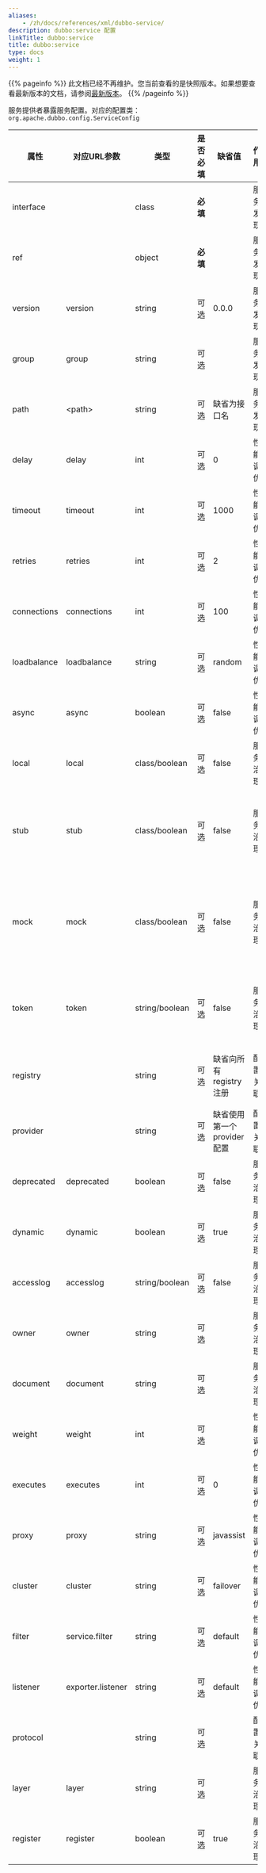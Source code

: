 ```yaml
---
aliases:
    - /zh/docs/references/xml/dubbo-service/
description: dubbo:service 配置
linkTitle: dubbo:service
title: dubbo:service
type: docs
weight: 1
---
```



{{% pageinfo %}} 此文档已经不再维护。您当前查看的是快照版本。如果想要查看最新版本的文档，请参阅[最新版本](/zh-cn/docs3-v2/java-sdk/reference-manual/config/properties/#service)。
{{% /pageinfo %}}

服务提供者暴露服务配置。对应的配置类：`org.apache.dubbo.config.ServiceConfig`

|  属性 |  对应URL参数 |  类型 |  是否必填 |  缺省值 |  作用 |  描述 |  兼容性 |
| --- | --- | ---- | --- | --- | --- | --- | --- |
| interface | | class | <b>必填</b> | | 服务发现 | 服务接口名 | 1.0.0以上版本 |
| ref | | object | <b>必填</b> | | 服务发现 | 服务对象实现引用 | 1.0.0以上版本 |
| version | version | string | 可选 | 0.0.0 | 服务发现 | 服务版本，建议使用两位数字版本，如：1.0，通常在接口不兼容时版本号才需要升级 | 1.0.0以上版本 |
| group | group | string | 可选 | | 服务发现 | 服务分组，当一个接口有多个实现，可以用分组区分 | 1.0.7以上版本 |
| path | &lt;path&gt; | string | 可选 | 缺省为接口名 | 服务发现 | 服务路径 (注意：1.0不支持自定义路径，总是使用接口名，如果有1.0调2.0，配置服务路径可能不兼容) | 1.0.12以上版本 |
| delay | delay | int | 可选 | 0 | 性能调优 | 延迟注册服务时间(毫秒) ，设为-1时，表示延迟到Spring容器初始化完成时暴露服务 | 1.0.14以上版本 |
| timeout | timeout | int | 可选 | 1000 | 性能调优 | 远程服务调用超时时间(毫秒) | 2.0.0以上版本 |
| retries | retries | int | 可选 | 2 | 性能调优 | 远程服务调用重试次数，不包括第一次调用，不需要重试请设为0 | 2.0.0以上版本 |
| connections | connections | int | 可选 | 100 | 性能调优 | 对每个提供者的最大连接数，rmi、http、hessian等短连接协议表示限制连接数，dubbo等长连接协表示建立的长连接个数 | 2.0.0以上版本 |
| loadbalance | loadbalance | string | 可选 | random | 性能调优 | 负载均衡策略，可选值：random,roundrobin,leastactive，分别表示：随机，轮询，最少活跃调用 | 2.0.0以上版本 |
| async | async | boolean | 可选 | false | 性能调优 | 是否缺省异步执行，不可靠异步，只是忽略返回值，不阻塞执行线程 | 2.0.0以上版本 |
| local | local | class/boolean | 可选 | false | 服务治理 | 设为true，表示使用缺省代理类名，即：接口名 + Local后缀，已废弃，请使用stub| 2.0.0以上版本 |
| stub | stub | class/boolean | 可选 | false | 服务治理 | 设为true，表示使用缺省代理类名，即：接口名 + Stub后缀，服务接口客户端本地代理类名，用于在客户端执行本地逻辑，如本地缓存等，该本地代理类的构造函数必须允许传入远程代理对象，构造函数如：public XxxServiceStub(XxxService xxxService) | 2.0.0以上版本 |
| mock | mock | class/boolean | 可选 | false | 服务治理 | 设为true，表示使用缺省Mock类名，即：接口名 + Mock后缀，服务接口调用失败Mock实现类，该Mock类必须有一个无参构造函数，与Local的区别在于，Local总是被执行，而Mock只在出现非业务异常(比如超时，网络异常等)时执行，Local在远程调用之前执行，Mock在远程调用后执行。 | 2.0.0以上版本 |
| token | token | string/boolean | 可选 | false | 服务治理 | 令牌验证，为空表示不开启，如果为true，表示随机生成动态令牌，否则使用静态令牌，令牌的作用是防止消费者绕过注册中心直接访问，保证注册中心的授权功能有效，如果使用点对点调用，需关闭令牌功能 | 2.0.0以上版本 |
| registry | | string | 可选 | 缺省向所有registry注册 | 配置关联 | 向指定注册中心注册，在多个注册中心时使用，值为&lt;dubbo:registry&gt;的id属性，多个注册中心ID用逗号分隔，如果不想将该服务注册到任何registry，可将值设为N/A | 2.0.0以上版本 |
| provider | | string | 可选 | 缺省使用第一个provider配置 | 配置关联 | 指定provider，值为&lt;dubbo:provider&gt;的id属性 | 2.0.0以上版本 |
| deprecated | deprecated | boolean | 可选 | false | 服务治理 | 服务是否过时，如果设为true，消费方引用时将打印服务过时警告error日志 | 2.0.5以上版本 |
| dynamic | dynamic | boolean | 可选 | true | 服务治理 | 服务是否动态注册，如果设为false，注册后将显示后disable状态，需人工启用，并且服务提供者停止时，也不会自动取消册，需人工禁用。 | 2.0.5以上版本 |
| accesslog | accesslog | string/boolean | 可选 | false | 服务治理 | 设为true，将向logger中输出访问日志，也可填写访问日志文件路径，直接把访问日志输出到指定文件 | 2.0.5以上版本 |
| owner | owner | string | 可选 | | 服务治理 | 服务负责人，用于服务治理，请填写负责人公司邮箱前缀 | 2.0.5以上版本 |
| document | document | string | 可选 | | 服务治理 | 服务文档URL | 2.0.5以上版本 |
| weight | weight | int | 可选 | | 性能调优 | 服务权重 | 2.0.5以上版本 |
| executes | executes | int | 可选 | 0 | 性能调优 | 服务提供者每服务每方法最大可并行执行请求数 | 2.0.5以上版本 | | actives | actives | int | 可选 | 0 | 性能调优 | 每服务消费者每服务每方法最大并发调用数 | 2.0.5以上版本 |
| proxy | proxy | string | 可选 | javassist | 性能调优 | 生成动态代理方式，可选：jdk/javassist | 2.0.5以上版本 |
| cluster | cluster | string | 可选 | failover | 性能调优 | 集群方式，可选：failover/failfast/failsafe/failback/forking | 2.0.5以上版本 |
| filter | service.filter | string | 可选 | default | 性能调优 | 服务提供方远程调用过程拦截器名称，多个名称用逗号分隔 | 2.0.5以上版本 |
| listener | exporter.listener | string | 可选 | default | 性能调优 | 服务提供方导出服务监听器名称，多个名称用逗号分隔 | |
| protocol | | string | 可选 | | 配置关联 | 使用指定的协议暴露服务，在多协议时使用，值为&lt;dubbo:protocol&gt;的id属性，多个协议ID用逗号分隔 | 2.0.5以上版本 |
| layer | layer | string | 可选 | | 服务治理 | 服务提供者所在的分层。如：biz、dao、intl:web、china:acton。 | 2.0.7以上版本 |
| register | register | boolean | 可选 | true | 服务治理 | 该协议的服务是否注册到注册中心 | 2.0.8以上版本 |